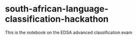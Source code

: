 # south-african-language-classification-hackathon
This is the notebook on the EDSA advanced classification exam
